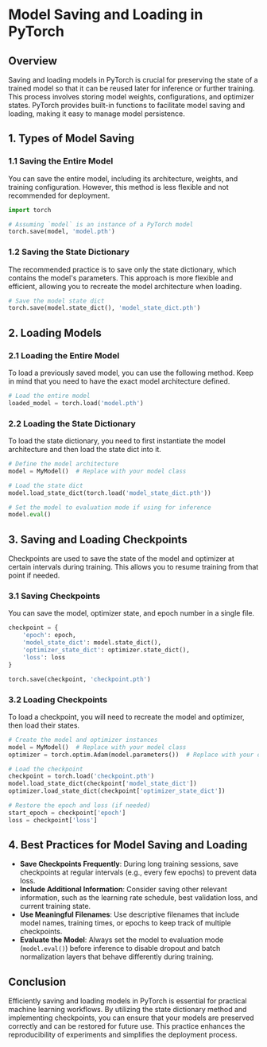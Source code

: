 # Model Saving and Loading in PyTorch

## Overview
Saving and loading models in PyTorch is crucial for preserving the state of a trained model so that it can be reused later for inference or further training. This process involves storing model weights, configurations, and optimizer states. PyTorch provides built-in functions to facilitate model saving and loading, making it easy to manage model persistence.

## 1. **Types of Model Saving**

### 1.1 Saving the Entire Model
You can save the entire model, including its architecture, weights, and training configuration. However, this method is less flexible and not recommended for deployment.

```python
import torch

# Assuming `model` is an instance of a PyTorch model
torch.save(model, 'model.pth')
```

### 1.2 Saving the State Dictionary
The recommended practice is to save only the state dictionary, which contains the model's parameters. This approach is more flexible and efficient, allowing you to recreate the model architecture when loading.

```python
# Save the model state dict
torch.save(model.state_dict(), 'model_state_dict.pth')
```

## 2. **Loading Models**

### 2.1 Loading the Entire Model
To load a previously saved model, you can use the following method. Keep in mind that you need to have the exact model architecture defined.

```python
# Load the entire model
loaded_model = torch.load('model.pth')
```

### 2.2 Loading the State Dictionary
To load the state dictionary, you need to first instantiate the model architecture and then load the state dict into it.

```python
# Define the model architecture
model = MyModel()  # Replace with your model class

# Load the state dict
model.load_state_dict(torch.load('model_state_dict.pth'))

# Set the model to evaluation mode if using for inference
model.eval()
```

## 3. **Saving and Loading Checkpoints**
Checkpoints are used to save the state of the model and optimizer at certain intervals during training. This allows you to resume training from that point if needed.

### 3.1 Saving Checkpoints
You can save the model, optimizer state, and epoch number in a single file.

```python
checkpoint = {
    'epoch': epoch,
    'model_state_dict': model.state_dict(),
    'optimizer_state_dict': optimizer.state_dict(),
    'loss': loss
}

torch.save(checkpoint, 'checkpoint.pth')
```

### 3.2 Loading Checkpoints
To load a checkpoint, you will need to recreate the model and optimizer, then load their states.

```python
# Create the model and optimizer instances
model = MyModel()  # Replace with your model class
optimizer = torch.optim.Adam(model.parameters())  # Replace with your optimizer

# Load the checkpoint
checkpoint = torch.load('checkpoint.pth')
model.load_state_dict(checkpoint['model_state_dict'])
optimizer.load_state_dict(checkpoint['optimizer_state_dict'])

# Restore the epoch and loss (if needed)
start_epoch = checkpoint['epoch']
loss = checkpoint['loss']
```

## 4. **Best Practices for Model Saving and Loading**
- **Save Checkpoints Frequently**: During long training sessions, save checkpoints at regular intervals (e.g., every few epochs) to prevent data loss.
- **Include Additional Information**: Consider saving other relevant information, such as the learning rate schedule, best validation loss, and current training state.
- **Use Meaningful Filenames**: Use descriptive filenames that include model names, training times, or epochs to keep track of multiple checkpoints.
- **Evaluate the Model**: Always set the model to evaluation mode (`model.eval()`) before inference to disable dropout and batch normalization layers that behave differently during training.

## Conclusion
Efficiently saving and loading models in PyTorch is essential for practical machine learning workflows. By utilizing the state dictionary method and implementing checkpoints, you can ensure that your models are preserved correctly and can be restored for future use. This practice enhances the reproducibility of experiments and simplifies the deployment process.
